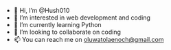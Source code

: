 - 👋 Hi, I’m @Hush010
- 👀 I’m interested in web development and coding
- 🌱 I’m currently learning Python 
- 💞️ I’m looking to collaborate on coding
- 📫 You can reach me on oluwatolaenoch@gmail.com

<!---
Hush010/Hush010 is a ✨ special ✨ repository because its `README.md` (this file) appears on your GitHub profile.
You can click the Preview link to take a look at your changes.
--->
